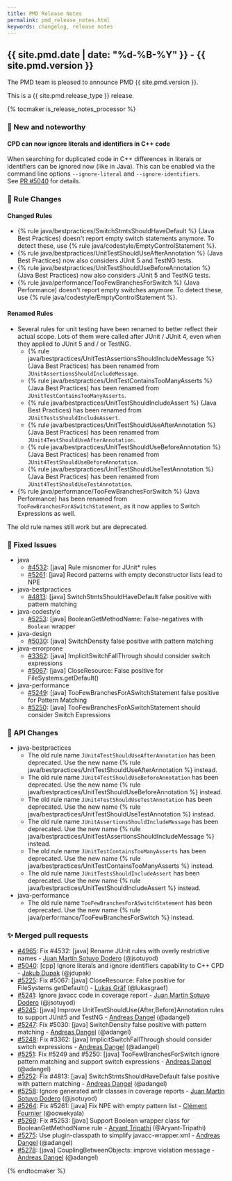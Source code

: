 ```yaml
---
title: PMD Release Notes
permalink: pmd_release_notes.html
keywords: changelog, release notes
---
```


## {{ site.pmd.date | date: "%d-%B-%Y" }} - {{ site.pmd.version }}

The PMD team is pleased to announce PMD {{ site.pmd.version }}.

This is a {{ site.pmd.release_type }} release.

{% tocmaker is_release_notes_processor %}

### 🚀 New and noteworthy

#### CPD can now ignore literals and identifiers in C++ code

When searching for duplicated code in C++ differences in literals or identifiers can be
ignored now (like in Java). This can be enabled via the command line options `--ignore-literal`
and `--ignore-identifiers`.  
See [PR #5040](https://github.com/pmd/pmd/pull/5040) for details.

### 🌟 Rule Changes

#### Changed Rules
* {% rule java/bestpractices/SwitchStmtsShouldHaveDefault %} (Java Best Practices) doesn't report empty switch statements anymore.
  To detect these, use {% rule java/codestyle/EmptyControlStatement %}.
* {% rule java/bestpractices/UnitTestShouldUseAfterAnnotation %} (Java Best Practices) now also considers JUnit 5 and TestNG tests.
* {% rule java/bestpractices/UnitTestShouldUseBeforeAnnotation %} (Java Best Practices) now also considers JUnit 5 and TestNG tests.
* {% rule java/performance/TooFewBranchesForSwitch %} (Java Performance) doesn't report empty switches anymore.
  To detect these, use {% rule java/codestyle/EmptyControlStatement %}.

#### Renamed Rules
* Several rules for unit testing have been renamed to better reflect their actual scope. Lots of them were called
  after JUnit / JUnit 4, even when they applied to JUnit 5 and / or TestNG.
  * {% rule java/bestpractices/UnitTestAssertionsShouldIncludeMessage %} (Java Best Practices) has been renamed from `JUnitAssertionsShouldIncludeMessage`.
  * {% rule java/bestpractices/UnitTestContainsTooManyAsserts %} (Java Best Practices) has been renamed from `JUnitTestContainsTooManyAsserts`.
  * {% rule java/bestpractices/UnitTestShouldIncludeAssert %} (Java Best Practices) has been renamed from `JUnitTestsShouldIncludeAssert`.
  * {% rule java/bestpractices/UnitTestShouldUseAfterAnnotation %} (Java Best Practices) has been renamed from `JUnit4TestShouldUseAfterAnnotation`.
  * {% rule java/bestpractices/UnitTestShouldUseBeforeAnnotation %} (Java Best Practices) has been renamed from `JUnit4TestShouldUseBeforeAnnotation`.
  * {% rule java/bestpractices/UnitTestShouldUseTestAnnotation %} (Java Best Practices) has been renamed from `JUnit4TestShouldUseTestAnnotation`.
* {% rule java/performance/TooFewBranchesForSwitch %} (Java Performance) has been renamed from `TooFewBranchesForASwitchStatement`,
  as it now applies to Switch Expressions as well.

The old rule names still work but are deprecated.

### 🐛 Fixed Issues
* java
  * [#4532](https://github.com/pmd/pmd/issues/4532): \[java] Rule misnomer for JUnit* rules
  * [#5261](https://github.com/pmd/pmd/issues/5261): \[java] Record patterns with empty deconstructor lists lead to NPE
* java-bestpractices
  * [#4813](https://github.com/pmd/pmd/issues/4813): \[java] SwitchStmtsShouldHaveDefault false positive with pattern matching
* java-codestyle
  * [#5253](https://github.com/pmd/pmd/issues/5253): \[java] BooleanGetMethodName: False-negatives with `Boolean` wrapper
* java-design
  * [#5030](https://github.com/pmd/pmd/issues/5030): \[java] SwitchDensity false positive with pattern matching
* java-errorprone
  * [#3362](https://github.com/pmd/pmd/issues/3362): \[java] ImplicitSwitchFallThrough should consider switch expressions
  * [#5067](https://github.com/pmd/pmd/issues/5067): \[java] CloseResource: False positive for FileSystems.getDefault()
* java-performance
  * [#5249](https://github.com/pmd/pmd/issues/5249): \[java] TooFewBranchesForASwitchStatement false positive for Pattern Matching
  * [#5250](https://github.com/pmd/pmd/issues/5250): \[java] TooFewBranchesForASwitchStatement should consider Switch Expressions

### 🚨 API Changes
* java-bestpractices
  * The old rule name `JUnit4TestShouldUseAfterAnnotation` has been deprecated. Use the new name {% rule java/bestpractices/UnitTestShouldUseAfterAnnotation %} instead.
  * The old rule name `JUnit4TestShouldUseBeforeAnnotation` has been deprecated. Use the new name {% rule java/bestpractices/UnitTestShouldUseBeforeAnnotation %} instead.
  * The old rule name `JUnit4TestShouldUseTestAnnotation` has been deprecated. Use the new name {% rule java/bestpractices/UnitTestShouldUseTestAnnotation %} instead.
  * The old rule name `JUnitAssertionsShouldIncludeMessage` has been deprecated. Use the new name {% rule java/bestpractices/UnitTestAssertionsShouldIncludeMessage %} instead.
  * The old rule name `JUnitTestContainsTooManyAsserts` has been deprecated. Use the new name {% rule java/bestpractices/UnitTestContainsTooManyAsserts %} instead.
  * The old rule name `JUnitTestsShouldIncludeAssert` has been deprecated. Use the new name {% rule java/bestpractices/UnitTestShouldIncludeAssert %} instead.
* java-performance
  * The old rule name `TooFewBranchesForASwitchStatement` has been deprecated. Use the new name {% rule java/performance/TooFewBranchesForSwitch %} instead.


### ✨ Merged pull requests
* [#4965](https://github.com/pmd/pmd/pull/4965): Fix #4532: \[java] Rename JUnit rules with overly restrictive names - [Juan Martín Sotuyo Dodero](https://github.com/jsotuyod) (@jsotuyod)
* [#5040](https://github.com/pmd/pmd/pull/5040): \[cpp] Ignore literals and ignore identifiers capability to C++ CPD - [Jakub Dupak](https://github.com/jdupak) (@jdupak)
* [#5225](https://github.com/pmd/pmd/pull/5225): Fix #5067: \[java] CloseResource: False positive for FileSystems.getDefault() - [Lukas Gräf](https://github.com/lukasgraef) (@lukasgraef)
* [#5241](https://github.com/pmd/pmd/pull/5241): Ignore javacc code in coverage report - [Juan Martín Sotuyo Dodero](https://github.com/jsotuyod) (@jsotuyod)
* [#5245](https://github.com/pmd/pmd/pull/5245): \[java] Improve UnitTestShouldUse{After,Before}Annotation rules to support JUnit5 and TestNG - [Andreas Dangel](https://github.com/adangel) (@adangel)
* [#5247](https://github.com/pmd/pmd/pull/5247): Fix #5030: \[java] SwitchDensity false positive with pattern matching - [Andreas Dangel](https://github.com/adangel) (@adangel)
* [#5248](https://github.com/pmd/pmd/pull/5248): Fix #3362: \[java] ImplicitSwitchFallThrough should consider switch expressions - [Andreas Dangel](https://github.com/adangel) (@adangel)
* [#5251](https://github.com/pmd/pmd/pull/5251): Fix #5249 and #5250: \[java] TooFewBranchesForSwitch ignore pattern matching and support switch expressions - [Andreas Dangel](https://github.com/adangel) (@adangel)
* [#5252](https://github.com/pmd/pmd/pull/5252): Fix #4813: \[java] SwitchStmtsShouldHaveDefault false positive with pattern matching - [Andreas Dangel](https://github.com/adangel) (@adangel)
* [#5258](https://github.com/pmd/pmd/pull/5258): Ignore generated antlr classes in coverage reports - [Juan Martín Sotuyo Dodero](https://github.com/jsotuyod) (@jsotuyod)
* [#5264](https://github.com/pmd/pmd/pull/5264): Fix #5261: \[java] Fix NPE with empty pattern list - [Clément Fournier](https://github.com/oowekyala) (@oowekyala)
* [#5269](https://github.com/pmd/pmd/pull/5269): Fix #5253: \[java] Support Boolean wrapper class for BooleanGetMethodName rule - [Aryant Tripathi](https://github.com/Aryant-Tripathi) (@Aryant-Tripathi)
* [#5275](https://github.com/pmd/pmd/pull/5275): Use plugin-classpath to simplify javacc-wrapper.xml - [Andreas Dangel](https://github.com/adangel) (@adangel)
* [#5278](https://github.com/pmd/pmd/pull/5278): \[java] CouplingBetweenObjects: improve violation message - [Andreas Dangel](https://github.com/adangel) (@adangel)

{% endtocmaker %}

